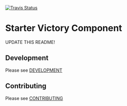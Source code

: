 [![Travis Status][trav_img]][trav_site]

Starter Victory Component
=========================

UPDATE THIS README!

## Development

Please see [DEVELOPMENT](DEVELOPMENT.md)

## Contributing

Please see [CONTRIBUTING](CONTRIBUTING.md)

[trav_img]: https://api.travis-ci.org/formidablelabs/victory-area.svg
[trav_site]: https://travis-ci.org/formidablelabs/victory-area

